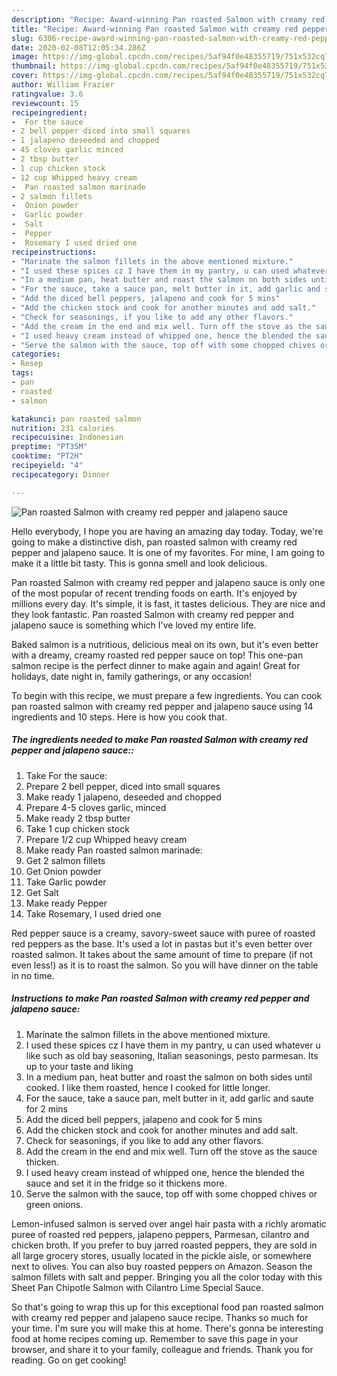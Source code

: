 ```yaml
---
description: "Recipe: Award-winning Pan roasted Salmon with creamy red pepper and jalapeno sauce"
title: "Recipe: Award-winning Pan roasted Salmon with creamy red pepper and jalapeno sauce"
slug: 6306-recipe-award-winning-pan-roasted-salmon-with-creamy-red-pepper-and-jalapeno-sauce
date: 2020-02-08T12:05:34.286Z
image: https://img-global.cpcdn.com/recipes/5af94f0e48355719/751x532cq70/pan-roasted-salmon-with-creamy-red-pepper-and-jalapeno-sauce-recipe-main-photo.jpg
thumbnail: https://img-global.cpcdn.com/recipes/5af94f0e48355719/751x532cq70/pan-roasted-salmon-with-creamy-red-pepper-and-jalapeno-sauce-recipe-main-photo.jpg
cover: https://img-global.cpcdn.com/recipes/5af94f0e48355719/751x532cq70/pan-roasted-salmon-with-creamy-red-pepper-and-jalapeno-sauce-recipe-main-photo.jpg
author: William Frazier
ratingvalue: 3.6
reviewcount: 15
recipeingredient:
-  For the sauce
- 2 bell pepper diced into small squares
- 1 jalapeno deseeded and chopped
- 45 cloves garlic minced
- 2 tbsp butter
- 1 cup chicken stock
- 12 cup Whipped heavy cream
-  Pan roasted salmon marinade
- 2 salmon fillets
-  Onion powder
-  Garlic powder
-  Salt
-  Pepper
-  Rosemary I used dried one
recipeinstructions:
- "Marinate the salmon fillets in the above mentioned mixture."
- "I used these spices cz I have them in my pantry, u can used whatever u like such as old bay seasoning, Italian seasonings, pesto parmesan. Its up to your taste and liking"
- "In a medium pan, heat butter and roast the salmon on both sides until cooked. I like them roasted, hence I cooked for little longer."
- "For the sauce, take a sauce pan, melt butter in it, add garlic and saute for 2 mins"
- "Add the diced bell peppers, jalapeno and cook for 5 mins"
- "Add the chicken stock and cook for another minutes and add salt."
- "Check for seasonings, if you like to add any other flavors."
- "Add the cream in the end and mix well. Turn off the stove as the sauce thicken."
- "I used heavy cream instead of whipped one, hence the blended the sauce and set it in the fridge so it thickens more."
- "Serve the salmon with the sauce, top off with some chopped chives or green onions."
categories:
- Resep
tags:
- pan
- roasted
- salmon

katakunci: pan roasted salmon
nutrition: 231 calories
recipecuisine: Indonesian
preptime: "PT35M"
cooktime: "PT2H"
recipeyield: "4"
recipecategory: Dinner

---
```



![Pan roasted Salmon with creamy red pepper and jalapeno sauce](https://img-global.cpcdn.com/recipes/5af94f0e48355719/751x532cq70/pan-roasted-salmon-with-creamy-red-pepper-and-jalapeno-sauce-recipe-main-photo.jpg)

Hello everybody, I hope you are having an amazing day today. Today, we're going to make a distinctive dish, pan roasted salmon with creamy red pepper and jalapeno sauce. It is one of my favorites. For mine, I am going to make it a little bit tasty. This is gonna smell and look delicious.

Pan roasted Salmon with creamy red pepper and jalapeno sauce is only one of the most popular of recent trending foods on earth. It's enjoyed by millions every day. It's simple, it is fast, it tastes delicious. They are nice and they look fantastic. Pan roasted Salmon with creamy red pepper and jalapeno sauce is something which I've loved my entire life.

Baked salmon is a nutritious, delicious meal on its own, but it&#39;s even better with a dreamy, creamy roasted red pepper sauce on top! This one-pan salmon recipe is the perfect dinner to make again and again! Great for holidays, date night in, family gatherings, or any occasion!


To begin with this recipe, we must prepare a few ingredients. You can cook pan roasted salmon with creamy red pepper and jalapeno sauce using 14 ingredients and 10 steps. Here is how you cook that.

##### The ingredients needed to make Pan roasted Salmon with creamy red pepper and jalapeno sauce::

1. Take  For the sauce:
1. Prepare 2 bell pepper, diced into small squares
1. Make ready 1 jalapeno, deseeded and chopped
1. Prepare 4-5 cloves garlic, minced
1. Make ready 2 tbsp butter
1. Take 1 cup chicken stock
1. Prepare 1/2 cup Whipped heavy cream
1. Make ready  Pan roasted salmon marinade:
1. Get 2 salmon fillets
1. Get  Onion powder
1. Take  Garlic powder
1. Get  Salt
1. Make ready  Pepper
1. Take  Rosemary, I used dried one


Red pepper sauce is a creamy, savory-sweet sauce with puree of roasted red peppers as the base. It&#39;s used a lot in pastas but it&#39;s even better over roasted salmon. It takes about the same amount of time to prepare (if not even less!) as it is to roast the salmon. So you will have dinner on the table in no time. 

##### Instructions to make Pan roasted Salmon with creamy red pepper and jalapeno sauce:

1. Marinate the salmon fillets in the above mentioned mixture.
1. I used these spices cz I have them in my pantry, u can used whatever u like such as old bay seasoning, Italian seasonings, pesto parmesan. Its up to your taste and liking
1. In a medium pan, heat butter and roast the salmon on both sides until cooked. I like them roasted, hence I cooked for little longer.
1. For the sauce, take a sauce pan, melt butter in it, add garlic and saute for 2 mins
1. Add the diced bell peppers, jalapeno and cook for 5 mins
1. Add the chicken stock and cook for another minutes and add salt.
1. Check for seasonings, if you like to add any other flavors.
1. Add the cream in the end and mix well. Turn off the stove as the sauce thicken.
1. I used heavy cream instead of whipped one, hence the blended the sauce and set it in the fridge so it thickens more.
1. Serve the salmon with the sauce, top off with some chopped chives or green onions.


Lemon-infused salmon is served over angel hair pasta with a richly aromatic puree of roasted red peppers, jalapeno peppers, Parmesan, cilantro and chicken broth. If you prefer to buy jarred roasted peppers, they are sold in all large grocery stores, usually located in the pickle aisle, or somewhere next to olives. You can also buy roasted peppers on Amazon. Season the salmon fillets with salt and pepper. Bringing you all the color today with this Sheet Pan Chipotle Salmon with Cilantro Lime Special Sauce. 

So that's going to wrap this up for this exceptional food pan roasted salmon with creamy red pepper and jalapeno sauce recipe. Thanks so much for your time. I'm sure you will make this at home. There's gonna be interesting food at home recipes coming up. Remember to save this page in your browser, and share it to your family, colleague and friends. Thank you for reading. Go on get cooking!
